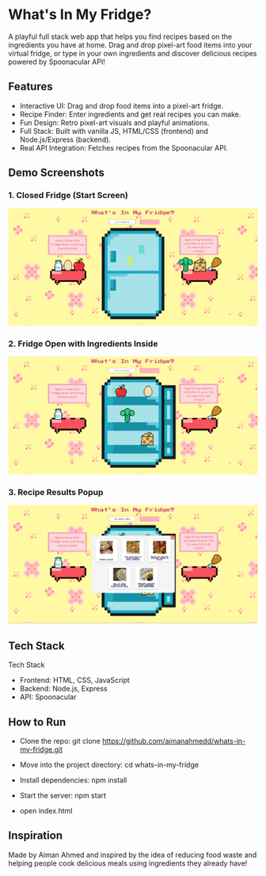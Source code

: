 # What's In My Fridge?

A playful full stack web app that helps you find recipes based on the ingredients you have at home. Drag and drop pixel-art food items into your virtual fridge, or type in your own ingredients and discover delicious recipes powered by Spoonacular API!

## Features

- Interactive UI: Drag and drop food items into a pixel-art fridge.
- Recipe Finder: Enter ingredients and get real recipes you can make.
- Fun Design: Retro pixel-art visuals and playful animations.
- Full Stack: Built with vanilla JS, HTML/CSS (frontend) and Node.js/Express (backend).
- Real API Integration: Fetches recipes from the Spoonacular API.

## Demo Screenshots

### 1. Closed Fridge (Start Screen)

![Closed Fridge](client/images/fridge-closed.png)

### 2. Fridge Open with Ingredients Inside

![Open Fridge](client/images/fridge-open.png)

### 3. Recipe Results Popup

![Recipe Results](client/images/recipe-card.png)

## Tech Stack

Tech Stack

- Frontend: HTML, CSS, JavaScript
- Backend: Node.js, Express
- API: Spoonacular

## How to Run

- Clone the repo: git clone https://github.com/aimanahmedd/whats-in-my-fridge.git
- Move into the project directory: cd whats-in-my-fridge
- Install dependencies: npm install
- Start the server: npm start

- open index.html

## Inspiration

Made by Aiman Ahmed and inspired by the idea of reducing food waste and helping people cook delicious meals using ingredients they already have!
